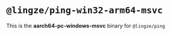 # `@lingze/ping-win32-arm64-msvc`

This is the **aarch64-pc-windows-msvc** binary for `@lingze/ping`
